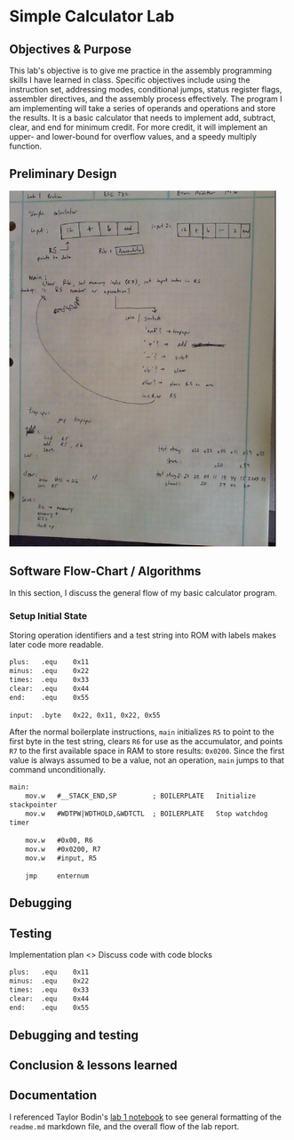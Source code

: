 Simple Calculator Lab
===

Objectives & Purpose
---
This lab's objective is to give me practice in the assembly programming skills I have learned in class. Specific objectives include using the instruction set, addressing modes, conditional jumps, status register flags, assembler directives, and the assembly process effectively. The program I am implementing will take a series of operands and operations and store the results. It is a basic calculator that needs to implement add, subtract, clear, and end for minimum credit. For more credit, it will implement an upper- and lower-bound for overflow values, and a speedy multiply function.

Preliminary Design
---
![](./images/lab1_prelim.bmp "Preliminary Design")


Software Flow-Chart / Algorithms
---
In this section, I discuss the general flow of my basic calculator program.

### Setup Initial State

Storing operation identifiers and a test string into ROM with labels makes later code more readable.
```Assembly
plus:	.equ	0x11
minus:	.equ	0x22
times:	.equ	0x33
clear:	.equ	0x44
end:	.equ	0x55

input:	.byte	0x22, 0x11, 0x22, 0x55
```

After the normal boilerplate instructions, `main` initializes `R5` to point to the first byte in the test string, clears `R6` for use as the accumulator, and points `R7` to the first available space in RAM to store results: `0x0200`. Since the first value is always assumed to be a value, not an operation, `main` jumps to that command unconditionally.
```Assembly
main:
	mov.w   #__STACK_END,SP			; BOILERPLATE	Initialize stackpointer
	mov.w   #WDTPW|WDTHOLD,&WDTCTL 	; BOILERPLATE	Stop watchdog timer

	mov.w	#0x00, R6
	mov.w	#0x0200, R7
	mov.w	#input, R5

	jmp 	enternum

```

Debugging
---

Testing
---

Implementation plan <<insert photo of attack plan>>
Discuss code with code blocks

```Assembly
plus:	.equ	0x11
minus:	.equ	0x22
times:	.equ	0x33
clear:	.equ	0x44
end:	.equ	0x55
```

Debugging and testing
---

Conclusion & lessons learned
---

Documentation
---
I referenced Taylor Bodin's [lab 1 notebook](https://github.com/taylorbodin/ECE382_Lab1/blob/master/README.md) to see general formatting of the `readme.md` markdown file, and the overall flow of the lab report.

